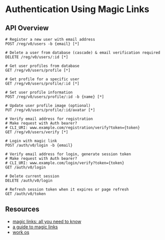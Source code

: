 # Authentication Using Magic Links

## API Overview

```http
# Register a new user with email address
POST /reg/v0/users -b {email} [*]

# Delete a user from database (cascade) & email verification required
DELETE /reg/v0/users/:id [*]

# Get user profiles from database
GET /reg/v0/users/profile [*]

# Get profile for a specific user
GET /reg/v0/users/profile/:id [*]

# Set user profile information
POST /reg/v0/users/profile/:id -b {name} [*]

# Update user profile image (optional)
PUT /reg/v0/users/profile/:id/avatar [*]

# Verify email address for registration
# Make request with Auth bearer?
# CLI_URI: www.example.com/registration/verify?token={token}
GET /reg/v0/users/verify [*]

# Login with magic link
POST /auth/v0/login -b {email}

# Verify email address for login, generate session token
# Make request with Auth bearer?
# CLI_URI: www.example.com/login/verify?token={token}
GET /auth/v0/login

# Delete current session
DELETE /auth/v0/login

# Refresh session token when it expires or page refresh
GET /auth/v0/token
```

## Resources

- [magic links: all you need to know](https://www.smtp2go.com/blog/magic-links/)
- [a guide to magic links](https://workos.com/blog/a-guide-to-magic-links)
- [work os](https://workos.com/docs/magic-link/1-add-magic-link-to-your-app/add-a-callback-endpoint)
